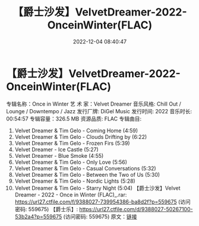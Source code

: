 ﻿---
title: 【爵士沙发】VelvetDreamer-2022-OnceinWinter(FLAC)
date: 2022-12-04 08:40:47
categories: 古典音乐、新世纪、纯音雅乐
tags: 纯音雅乐
---
# 【爵士沙发】VelvetDreamer-2022-OnceinWinter(FLAC)

专辑名称：Once in Winter
艺 术 家：Velvet Dreamer
音乐风格: Chill Out / Lounge / Downtempo / Jazz
发行厂牌: DiGel Music
发行时间: 2022
音乐时长: 00:54:57
专辑容量：326.5 MB
资源品质: FLAC
专辑曲目:
01. Velvet Dreamer & Tim Gelo - Coming Home (4:59)
02. Velvet Dreamer & Tim Gelo - Clouds Drifting by
(6:22)
03. Velvet Dreamer & Tim Gelo - Frozen Firs (5:39)
04. Velvet Dreamer - Ice Castle (5:27)
05. Velvet Dreamer - Blue Smoke (4:55)
06. Velvet Dreamer & Tim Gelo - Only Love (5:56)
07. Velvet Dreamer & Tim Gelo - Casual Conversations
(5:32)
08. Velvet Dreamer & Tim Gelo - Between the Two of Us
(5:30)
09. Velvet Dreamer & Tim Gelo - Nordic Lights (5:28)
10. Velvet Dreamer & Tim Gelo - Starry Night (5:04)
【爵士沙发】Velvet Dreamer - 2022 - Once in Winter (FLAC)_.rar:
https://url27.ctfile.com/f/9388027-739954386-ba8d2f?p=559675
(访问密码: 559675)
【爵士乐】: https://url27.ctfile.com/d/9388027-50267100-53b2a4?p=559675
(访问密码: 559675)
原文：[链接](https://blog.sina.com.cn/s/blog_1647c7e76010310fj.html)